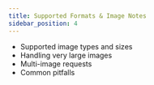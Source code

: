 ```yaml
---
title: Supported Formats & Image Notes
sidebar_position: 4
---
```


- Supported image types and sizes
- Handling very large images
- Multi-image requests
- Common pitfalls
